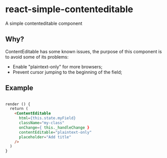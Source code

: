 # react-simple-contenteditable
A simple contenteditable component

## Why?
ContentEditable has some known issues, the purpose of this component is to avoid some of its problems:

* Enable "plaintext-only" for more browsers;
* Prevent cursor jumping to the beginning of the field;

## Example
```html

render () {
  return (
    <ContentEditable
      html={this.state.myField}
      className="my-class"
      onChange={ this._handleChange }
      contentEditable="plaintext-only"
      placeholder="Add title"
    />
  )
}
```
